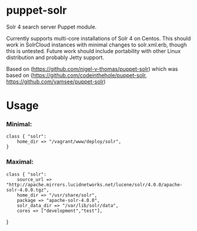 puppet-solr
===========

Solr 4 search server Puppet module.

Currently supports multi-core installations of Solr 4 on Centos.  This should
work in SolrCloud instances with minimal changes to solr.xml.erb, though this
is untested. Future work should include portability with other Linux
distribution and probably Jetty support.

Based on (https://github.com/nigel-v-thomas/puppet-solr)
which was based on (https://github.com/codeinthehole/puppet-solr, https://github.com/vamsee/puppet-solr)

Usage
======
### Minimal:

    class { "solr":
        home_dir => "/vagrant/www/deploy/solr",
    }

### Maximal:

    class { "solr":
        source_url => "http://apache.mirrors.lucidnetworks.net/lucene/solr/4.0.0/apache-solr-4.0.0.tgz",
        home_dir => "/usr/share/solr",
        package => "apache-solr-4.0.0",
        solr_data_dir => "/var/lib/solr/data",
        cores => ["development","test"],
}
